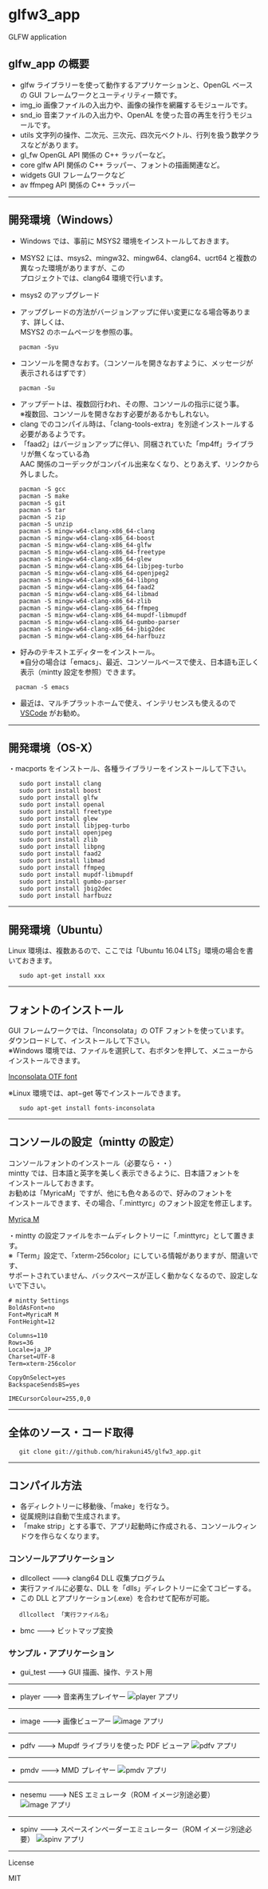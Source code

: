 glfw3_app
=========

GLFW application

## glfw_app の概要

- glfw ライブラリーを使って動作するアプリケーションと、OpenGL ベースの GUI フレームワークとユーティリティー類です。  
- img_io 画像ファイルの入出力や、画像の操作を網羅するモジュールです。  
- snd_io 音楽ファイルの入出力や、OpenAL を使った音の再生を行うモジュールです。  
- utils 文字列の操作、二次元、三次元、四次元ベクトル、行列を扱う数学クラスなどがあります。  
- gl_fw OpenGL API 関係の C++ ラッパーなど。
- core glfw API 関係の C++ ラッパー、フォントの描画関連など。
- widgets GUI フレームワークなど
- av ffmpeg API 関係の C++ ラッパー
   
---

## 開発環境（Windows）
   
 - Windows では、事前に MSYS2 環境をインストールしておきます。
 - MSYS2 には、msys2、mingw32、mingw64、clang64、ucrt64 と複数の異なった環境がありますが、この   
   プロジェクトでは、clang64 環境で行います。 
   
 - msys2 のアップグレード
 - アップグレードの方法がバージョンアップに伴い変更になる場合等あります、詳しくは、   
   MSYS2 のホームページを参照の事。

```
   pacman -Syu
```

 - コンソールを開きなおす。（コンソールを開きなおすように、メッセージが表示されるはずです）

```
   pacman -Su
```
 - アップデートは、複数回行われ、その際、コンソールの指示に従う事。   
 ※複数回、コンソールを開きなおす必要があるかもしれない。
 - clang でのコンパイル時は、「clang-tools-extra」を別途インストールする必要があるようです。
 - 「faad2」はバージョンアップに伴い、同梱されていた「mp4ff」ライブラリが無くなっている為   
   AAC 関係のコーデックがコンパイル出来なくなり、とりあえず、リンクから外しました。

```
   pacman -S gcc
   pacman -S make
   pacman -S git
   pacman -S tar
   pacman -S zip
   pacman -S unzip
   pacman -S mingw-w64-clang-x86_64-clang
   pacman -S mingw-w64-clang-x86_64-boost
   pacman -S mingw-w64-clang-x86_64-glfw
   pacman -S mingw-w64-clang-x86_64-freetype
   pacman -S mingw-w64-clang-x86_64-glew
   pacman -S mingw-w64-clang-x86_64-libjpeg-turbo
   pacman -S mingw-w64-clang-x86_64-openjpeg2
   pacman -S mingw-w64-clang-x86_64-libpng
   pacman -S mingw-w64-clang-x86_64-faad2
   pacman -S mingw-w64-clang-x86_64-libmad
   pacman -S mingw-w64-clang-x86_64-zlib
   pacman -S mingw-w64-clang-x86_64-ffmpeg
   pacman -S mingw-w64-clang-x86_64-mupdf-libmupdf
   pacman -S mingw-w64-clang-x86_64-gumbo-parser
   pacman -S mingw-w64-clang-x86_64-jbig2dec
   pacman -S mingw-w64-clang-x86_64-harfbuzz
```

- 好みのテキストエディターをインストール。   
※自分の場合は「emacs」、最近、コンソールベースで使え、日本語も正しく   
表示（mintty 設定を参照）できます。

```
  pacman -S emacs
```

- 最近は、マルチプラットホームで使え、インテリセンスも使えるので [VSCode](https://code.visualstudio.com/) がお勧め。

---

## 開発環境（OS-X）

・macports をインストール、各種ライブラリーをインストールして下さい。  
   
```
   sudo port install clang
   sudo port install boost
   sudo port install glfw
   sudo port install openal
   sudo port install freetype
   sudo port install glew
   sudo port install libjpeg-turbo
   sudo port install openjpeg
   sudo port install zlib
   sudo port install libpng
   sudo port install faad2
   sudo port install libmad
   sudo port install ffmpeg
   sudo port install mupdf-libmupdf
   sudo port install gumbo-parser
   sudo port install jbig2dec
   sudo port install harfbuzz
```

---

## 開発環境（Ubuntu）

Linux 環境は、複数あるので、ここでは「Ubuntu 16.04 LTS」環境の場合を書いておきます。
```
   sudo apt-get install xxx
```

---

## フォントのインストール

GUI フレームワークでは、「Inconsolata」の OTF フォントを使っています。   
ダウンロードして、インストールして下さい。   
※Windows 環境では、ファイルを選択して、右ボタンを押して、メニューからインストールできます。
   
<a href="http://levien.com/type/myfonts/inconsolata.html" target="_blank">Inconsolata OTF font</a>   
   
※Linux 環境では、apt−get 等でインストールできます。

```
   sudo apt-get install fonts-inconsolata
```

---

## コンソールの設定（mintty の設定）
   
コンソールフォントのインストール（必要なら・・）   
mintty では、日本語と英字を美しく表示できるように、日本語フォントを   
インストールしておきます。   
お勧めは「MyricaM」ですが、他にも色々あるので、好みのフォントを   
インストールできます、その場合、「.minttyrc」のフォント設定を修正します。   
   
<a href="https://myrica.estable.jp/myricamhistry/" target="_blank">Myrica M</a>   
   
・mintty の設定ファイルをホームディレクトリーに「.minttyrc」として置きます。   
※「Term」設定で、「xterm-256color」にしている情報がありますが、間違いです、   
サポートされていません、バックスペースが正しく動かなくなるので、設定しないで下さい。   
```
# mintty Settings
BoldAsFont=no
Font=MyricaM M
FontHeight=12

Columns=110
Rows=36
Locale=ja_JP
Charset=UTF-8
Term=xterm-256color

CopyOnSelect=yes
BackspaceSendsBS=yes

IMECursorColour=255,0,0
```

---

## 全体のソース・コード取得

```
   git clone git://github.com/hirakuni45/glfw3_app.git
```

---

## コンパイル方法

- 各ディレクトリーに移動後、「make」を行なう。   
- 従属規則は自動で生成されます。
- 「make strip」とする事で、アプリ起動時に作成される、コンソールウィンドウを作らなくなります。

### コンソールアプリケーション

- dllcollect  --->  clang64 DLL 収集プログラム   
- 実行ファイルに必要な、DLL を「dlls」ディレクトリーに全てコピーする。
- この DLL とアプリケーション(.exe）を合わせて配布が可能。

```
   dllcollect 「実行ファイル名」 
```

- bmc  --->  ビットマップ変換

### サンプル・アプリケーション

- gui_test  --->  GUI 描画、操作、テスト用

---

- player  --->  音楽再生プレイヤー
![player アプリ](player.png)   

---

- image  --->  画像ビューアー
![image アプリ](image.png)        

---

- pdfv  ---> Mupdf ライブラリを使った PDF ビューア
![pdfv アプリ](pdfv_app.png)

---

- pmdv  --->  MMD プレイヤー 
![pmdv アプリ](pmdv.png)

---

- nesemu ---> NES エミュレータ（ROM イメージ別途必要）
![image アプリ](nesemu.png)        

---

- spinv  --->  スペースインベーダーエミュレーター（ROM イメージ別途必要）
![spinv アプリ](spinv.png)
   
---
License

MIT
